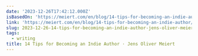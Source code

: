 ```yaml
---
date: '2023-12-26T17:42:12.000Z'
isBasedOn: 'https://meiert.com/en/blog/14-tips-for-becoming-an-indie-author/'
link: 'https://meiert.com/en/blog/14-tips-for-becoming-an-indie-author/'
slug: 2023-12-26-14-tips-for-becoming-an-indie-author-jens-oliver-meiert
tags:
  - writing
title: 14 Tips for Becoming an Indie Author · Jens Oliver Meiert
---
```


